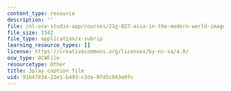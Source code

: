 ```yaml
---
content_type: resource
description: ''
file: /ol-ocw-studio-app/courses/21g-027-asia-in-the-modern-world-images-representations-fall-2016/91b4783422e1b493c3da0fd5c843e0fc_1801230.srt
file_size: 1542
file_type: application/x-subrip
learning_resource_types: []
license: https://creativecommons.org/licenses/by-nc-sa/4.0/
ocw_type: OCWFile
resourcetype: Other
title: 3play caption file
uid: 91b47834-22e1-b493-c3da-0fd5c843e0fc
---
```

